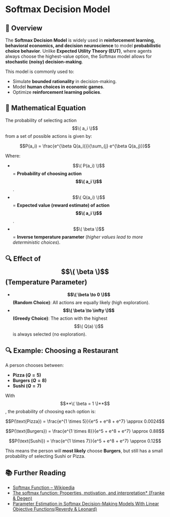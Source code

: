 # Softmax Decision Model

## 📌 Overview
The **Softmax Decision Model** is widely used in **reinforcement learning, behavioral economics, and decision neuroscience** to model **probabilistic choice behavior**. Unlike **Expected Utility Theory (EUT)**, where agents always choose the highest-value option, the Softmax model allows for **stochastic (noisy) decision-making**.

This model is commonly used to:
- Simulate **bounded rationality** in decision-making.
- Model **human choices in economic games**.
- Optimize **reinforcement learning policies**.

## 📖 Mathematical Equation
The probability of selecting action $$\( a_i \)$$ from a set of possible actions is given by:

$$P(a_i) = \frac{e^{\beta Q(a_i)}}{\sum_{j} e^{\beta Q(a_j)}}$$

Where:
- $$\( P(a_i) \)$$ = **Probability of choosing action $$\( a_i \)$$**.
- $$\( Q(a_i) \)$$ = **Expected value (reward estimate) of action $$\( a_i \)$$**.
- $$\( \beta \)$$ = **Inverse temperature parameter** (*higher values lead to more deterministic choices*).

## 🔍 Effect of $$\( \beta \)$$ (Temperature Parameter)
- **$$\( \beta \to 0 \)$$ (Random Choice)**: All actions are equally likely (high exploration).
- **$$\( \beta \to \infty \)$$ (Greedy Choice)**: The action with the highest $$\( Q(a) \)$$ is always selected (no exploration).

## 🔍 Example: Choosing a Restaurant
A person chooses between:
- **Pizza ($Q = 5$)**
- **Burgers ($Q = 8$)**
- **Sushi ($Q = 7$)**

With $$**\( \beta = 1 \)**$$, the probability of choosing each option is:

$$P(\text{Pizza}) = \frac{e^{1 \times 5}}{e^5 + e^8 + e^7} \approx 0.0024$$

$$P(\text{Burgers}) = \frac{e^{1 \times 8}}{e^5 + e^8 + e^7} \approx 0.88$$

$$P(\text{Sushi}) = \frac{e^{1 \times 7}}{e^5 + e^8 + e^7} \approx 0.12$$

This means the person will **most likely** choose **Burgers**, but still has a small probability of selecting Sushi or Pizza.

## 📚 Further Reading
- [Softmax Function – Wikipedia](https://en.wikipedia.org/wiki/Softmax_function)
- [The softmax function: Properties, motivation, and interpretation* (Franke & Degen)](chrome-extension://efaidnbmnnnibpcajpcglclefindmkaj/https://alpslab.stanford.edu/papers/FrankeDegen_submitted.pdf)
- [Parameter Estimation in Softmax Decision-Making Models With Linear Objective Functions(Reverdy & Leonard)](https://arxiv.org/abs/1502.04635)
